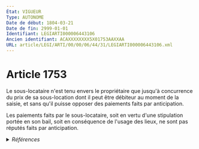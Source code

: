 ```yaml
---
État: VIGUEUR
Type: AUTONOME
Date de début: 1804-03-21
Date de fin: 2999-01-01
Identifiant: LEGIARTI000006443106
Ancien identifiant: ACAXXXXXXXX5X01753AAXXAA
URL: article/LEGI/ARTI/00/00/06/44/31/LEGIARTI000006443106.xml
---
```


<h1>Article 1753</h1>

Le sous-locataire n'est tenu envers le propriétaire que jusqu'à concurrence du
prix de sa sous-location dont il peut être débiteur au moment de la saisie, et
sans qu'il puisse opposer des paiements faits par anticipation.<br />

Les paiements faits par le sous-locataire, soit en vertu d'une stipulation
portée en son bail, soit en conséquence de l'usage des lieux, ne sont pas
réputés faits par anticipation.


<details>
  <summary><em>Références</em></summary>

  <h2>Références faites par l'article</h2>
  
  <ul>
    <li>
      CODIFICATION source Loi 1804-03-07
    </li>
    <li>
      CREATION source Loi 1804-03-07 promulguée le 17 mars 1804
    </li>
  </ul>
</details>

